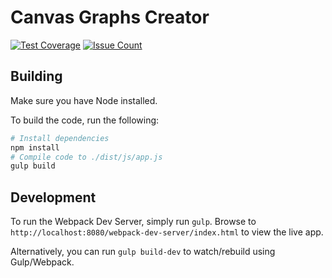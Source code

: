 # Canvas Graphs Creator
[![Test Coverage](https://codeclimate.com/github/ndlu2/canvas-graph-creator/badges/coverage.svg)](https://codeclimate.com/github/ndlu2/canvas-graph-creator/coverage) [![Issue Count](https://codeclimate.com/github/ndlu2/canvas-graph-creator/badges/issue_count.svg)](https://codeclimate.com/github/ndlu2/canvas-graph-creator)

## Building

Make sure you have Node installed.

To build the code, run the following:
```bash
# Install dependencies
npm install
# Compile code to ./dist/js/app.js
gulp build
```

## Development

To run the Webpack Dev Server, simply run `gulp`. Browse to `http://localhost:8080/webpack-dev-server/index.html` to view the live app.

Alternatively, you can run `gulp build-dev` to watch/rebuild using Gulp/Webpack.
